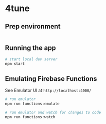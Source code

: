 # 4tune

## Prep environment

```npm install -g firebase-tools

```

## Running the app

```sh
# start local dev server
npm start
```

## Emulating Firebase Functions

See Emulator UI at `http://localhost:4000/`

```sh
# run emulator
npm run functions:emulate

# run emulator and watch for changes to code
npm run functions:watch
```
